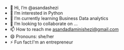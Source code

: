 - 👋 Hi, I’m @asandashezi
- 👀 I’m interested in Python
- 🌱 I’m currently learning Business Data analytics
- 💞️ I’m looking to collaborate on ...
- 📫 How to reach me asandadlaminishezi@gmail.com
- 😄 Pronouns: she/her
- ⚡ Fun fact:I'm an entrepreneur

<!---
asandashezi/asandashezi is a ✨ special ✨ repository because its `README.md` (this file) appears on your GitHub profile.
You can click the Preview link to take a look at your changes.
--->
